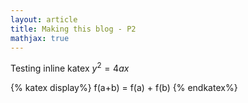 ```yaml
---
layout: article
title: Making this blog - P2
mathjax: true
---
```


Testing inline katex $y^2 = 4ax$

{% katex display%}
f(a+b) = f(a) + f(b)
{% endkatex%}
